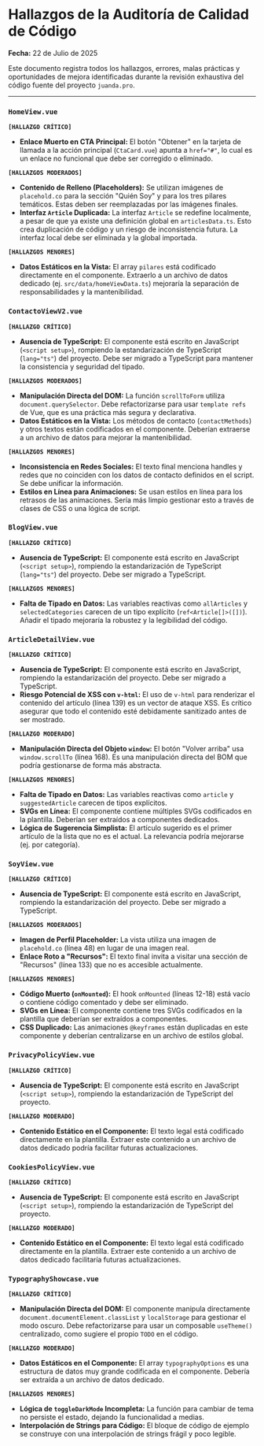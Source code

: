 # Hallazgos de la Auditoría de Calidad de Código

**Fecha:** 22 de Julio de 2025

Este documento registra todos los hallazgos, errores, malas prácticas y oportunidades de mejora identificadas durante la revisión exhaustiva del código fuente del proyecto `juanda.pro`.

---

### `HomeView.vue`

**`[HALLAZGO CRÍTICO]`**

*   **Enlace Muerto en CTA Principal:** El botón "Obtener" en la tarjeta de llamada a la acción principal (`CtaCard.vue`) apunta a `href="#"`, lo cual es un enlace no funcional que debe ser corregido o eliminado.

**`[HALLAZGOS MODERADOS]`**

*   **Contenido de Relleno (Placeholders):** Se utilizan imágenes de `placehold.co` para la sección "Quién Soy" y para los tres pilares temáticos. Estas deben ser reemplazadas por las imágenes finales.
*   **Interfaz `Article` Duplicada:** La interfaz `Article` se redefine localmente, a pesar de que ya existe una definición global en `articlesData.ts`. Esto crea duplicación de código y un riesgo de inconsistencia futura. La interfaz local debe ser eliminada y la global importada.

**`[HALLAZGOS MENORES]`**

*   **Datos Estáticos en la Vista:** El array `pilares` está codificado directamente en el componente. Extraerlo a un archivo de datos dedicado (ej. `src/data/homeViewData.ts`) mejoraría la separación de responsabilidades y la mantenibilidad.

### `ContactoViewV2.vue`

**`[HALLAZGO CRÍTICO]`**

*   **Ausencia de TypeScript:** El componente está escrito en JavaScript (`<script setup>`), rompiendo la estandarización de TypeScript (`lang="ts"`) del proyecto. Debe ser migrado a TypeScript para mantener la consistencia y seguridad del tipado.

**`[HALLAZGOS MODERADOS]`**

*   **Manipulación Directa del DOM:** La función `scrollToForm` utiliza `document.querySelector`. Debe refactorizarse para usar `template refs` de Vue, que es una práctica más segura y declarativa.
*   **Datos Estáticos en la Vista:** Los métodos de contacto (`contactMethods`) y otros textos están codificados en el componente. Deberían extraerse a un archivo de datos para mejorar la mantenibilidad.

**`[HALLAZGOS MENORES]`**

*   **Inconsistencia en Redes Sociales:** El texto final menciona handles y redes que no coinciden con los datos de contacto definidos en el script. Se debe unificar la información.
*   **Estilos en Línea para Animaciones:** Se usan estilos en línea para los retrasos de las animaciones. Sería más limpio gestionar esto a través de clases de CSS o una lógica de script.

### `BlogView.vue`

**`[HALLAZGO CRÍTICO]`**

*   **Ausencia de TypeScript:** El componente está escrito en JavaScript (`<script setup>`), rompiendo la estandarización de TypeScript (`lang="ts"`) del proyecto. Debe ser migrado a TypeScript.

**`[HALLAZGOS MENORES]`**

*   **Falta de Tipado en Datos:** Las variables reactivas como `allArticles` y `selectedCategories` carecen de un tipo explícito (`ref<Article[]>([])`). Añadir el tipado mejoraría la robustez y la legibilidad del código.

### `ArticleDetailView.vue`

**`[HALLAZGO CRÍTICO]`**

*   **Ausencia de TypeScript:** El componente está escrito en JavaScript, rompiendo la estandarización del proyecto. Debe ser migrado a TypeScript.
*   **Riesgo Potencial de XSS con `v-html`:** El uso de `v-html` para renderizar el contenido del artículo (línea 139) es un vector de ataque XSS. Es crítico asegurar que todo el contenido esté debidamente sanitizado antes de ser mostrado.

**`[HALLAZGO MODERADO]`**

*   **Manipulación Directa del Objeto `window`:** El botón "Volver arriba" usa `window.scrollTo` (línea 168). Es una manipulación directa del BOM que podría gestionarse de forma más abstracta.

**`[HALLAZGOS MENORES]`**

*   **Falta de Tipado en Datos:** Las variables reactivas como `article` y `suggestedArticle` carecen de tipos explícitos.
*   **SVGs en Línea:** El componente contiene múltiples SVGs codificados en la plantilla. Deberían ser extraídos a componentes dedicados.
*   **Lógica de Sugerencia Simplista:** El artículo sugerido es el primer artículo de la lista que no es el actual. La relevancia podría mejorarse (ej. por categoría).

### `SoyView.vue`

**`[HALLAZGO CRÍTICO]`**

*   **Ausencia de TypeScript:** El componente está escrito en JavaScript, rompiendo la estandarización del proyecto. Debe ser migrado a TypeScript.

**`[HALLAZGOS MODERADOS]`**

*   **Imagen de Perfil Placeholder:** La vista utiliza una imagen de `placehold.co` (línea 48) en lugar de una imagen real.
*   **Enlace Roto a "Recursos":** El texto final invita a visitar una sección de "Recursos" (línea 133) que no es accesible actualmente.

**`[HALLAZGOS MENORES]`**

*   **Código Muerto (`onMounted`):** El hook `onMounted` (líneas 12-18) está vacío o contiene código comentado y debe ser eliminado.
*   **SVGs en Línea:** El componente contiene tres SVGs codificados en la plantilla que deberían ser extraídos a componentes.
*   **CSS Duplicado:** Las animaciones `@keyframes` están duplicadas en este componente y deberían centralizarse en un archivo de estilos global.

### `PrivacyPolicyView.vue`

**`[HALLAZGO CRÍTICO]`**

*   **Ausencia de TypeScript:** El componente está escrito en JavaScript (`<script setup>`), rompiendo la estandarización de TypeScript del proyecto.

**`[HALLAZGO MODERADO]`**

*   **Contenido Estático en el Componente:** El texto legal está codificado directamente en la plantilla. Extraer este contenido a un archivo de datos dedicado podría facilitar futuras actualizaciones.

### `CookiesPolicyView.vue`

**`[HALLAZGO CRÍTICO]`**

*   **Ausencia de TypeScript:** El componente está escrito en JavaScript (`<script setup>`), rompiendo la estandarización de TypeScript del proyecto.

**`[HALLAZGO MODERADO]`**

*   **Contenido Estático en el Componente:** El texto legal está codificado directamente en la plantilla. Extraer este contenido a un archivo de datos dedicado facilitaría futuras actualizaciones.

### `TypographyShowcase.vue`

**`[HALLAZGO CRÍTICO]`**

*   **Manipulación Directa del DOM:** El componente manipula directamente `document.documentElement.classList` y `localStorage` para gestionar el modo oscuro. Debe refactorizarse para usar un composable `useTheme()` centralizado, como sugiere el propio `TODO` en el código.

**`[HALLAZGO MODERADO]`**

*   **Datos Estáticos en el Componente:** El array `typographyOptions` es una estructura de datos muy grande codificada en el componente. Debería ser extraída a un archivo de datos dedicado.

**`[HALLAZGOS MENORES]`**

*   **Lógica de `toggleDarkMode` Incompleta:** La función para cambiar de tema no persiste el estado, dejando la funcionalidad a medias.
*   **Interpolación de Strings para Código:** El bloque de código de ejemplo se construye con una interpolación de strings frágil y poco legible.

